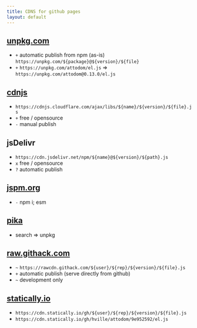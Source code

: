 ```yaml
---
title: CDNS for github pages
layout: default
---
```


## [unpkg.com](unpkg.com)

* `+` automatic publish from npm (as-is) `https://unpkg.com/${package}@${version}/${file}`
* `+` `https://unpkg.com/attodom/el.js` => `https://unpkg.com/attodom@0.13.0/el.js`

## [cdnjs](cdnjs.com)

* `https://cdnjs.cloudflare.com/ajax/libs/${name}/${version}/${file}.js`
* `+` free / opensource
* `-` manual publish

## jsDelivr

* `https://cdn.jsdelivr.net/npm/${name}@${version}/${path}.js`
* `x` free / opensource
* `?` automatic publish

## [jspm.org](jspm.org)

* `-` npm i; esm

## [pika](https://www.pika.dev/cdn)

* search => unpkg

## [raw.githack.com](raw.githack.com)

* `~` `https://rawcdn.githack.com/${user}/${rep}/${version}/${file}.js`
* `+` automatic publish (serve directly from github)
* `~` development only

## [statically.io](statically.io)

* `https://cdn.statically.io/gh/${user}/${rep}/${version}/${file}.js`
* `https://cdn.statically.io/gh/hville/attodom/9e952592/el.js`
